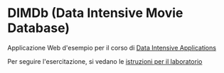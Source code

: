 DIMDb (Data Intensive Movie Database)
=====================================

Applicazione Web d'esempio per il corso di [Data Intensive Applications](https://iol.unibo.it/course/view.php?id=23657)

Per seguire l'esercitazione, si vedano le [istruzioni per il laboratorio](LAB.md)

